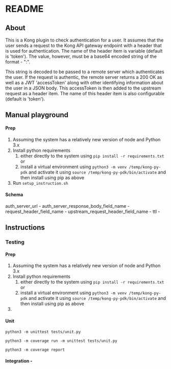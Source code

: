 # README

## About
This is a Kong plugin to check authentication for a user. It assumes that the user sends a request to the Kong API gateway endpoint with a header that is used for authentication. The name of the header item is variable (default is 'token'). The value, however, must be a base64 encoded string of the format - "<email>:<password>". 

This string is decoded to be passed to a remote server which authenticates the user. If the request is authentic, the remote server returns a 200 OK as well as a JWT 'accessToken' along with other identifying information about the user in a JSON body. This accessToken is then added to the upstream request as a header item. The name of this header item is also configurable (default is 'token').


## Manual playground
#### Prep
1. Assuming the system has a relatively new version of node and Python 3.x
2. Install python requirements 
    1. either directly to the system using `pip install -r requirements.txt` or 
    2. install a virtual environment using `python3 -m venv /temp/kong-py-pdk` and activate it using `source /temp/kong-py-pdk/bin/activate` and then install using pip as above
3. Run `setup_instruction.sh`


#### Schema
auth_server_url                        - 
auth_server_response_body_field_name   - 
request_header_field_name              - 
upstream_request_header_field_name     - 
ttl                                    - 

## Instructions

### Testing
#### Prep
1. Assuming the system has a relatively new version of node and Python 3.x
2. Install python requirements 
    1. either directly to the system using `pip install -r requirements.txt` or 
    2. install a virtual environment using `python3 -m venv /temp/kong-py-pdk` and activate it using `source /temp/kong-py-pdk/bin/activate` and then install using pip as above
3. 

#### Unit
`python3 -m unittest tests/unit.py `

`python3 -m coverage run -m unittest tests/unit.py`

`python3 -m coverage report`

#### Integration -